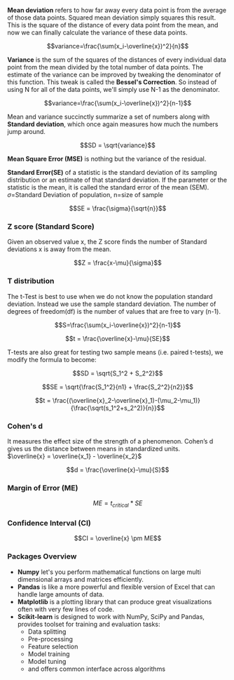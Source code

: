 **Mean deviation** refers to how far away every data point is from the average of those data points. Squared mean deviation simply squares this result. This is the square of the distance of every data point from the mean, and now we can finally calculate the variance of these data points.

$$variance=\frac{\sum(x_i-\overline{x})^2}{n}$$

**Variance** is the sum of the squares of the distances of every individual data point from the mean divided by the total number of data points. The estimate of the variance can be improved by tweaking the denominator of this function. This tweak is called the **Bessel's Correction**. So instead of using N for all of the data points, we'll simply use N-1 as the denominator.

$$variance=\frac{\sum(x_i-\overline{x})^2}{n-1}$$

Mean and variance succinctly summarize a set of numbers along with **Standard deviation**, which once again measures how much the numbers jump around.

$$SD = \sqrt{variance}$$

**Mean Square Error (MSE)** is nothing but the variance of the residual.

**Standard Error(SE)** of a statistic is the standard deviation of its sampling distribution or an estimate of that standard deviation. If the parameter or the statistic is the mean, it is called the standard error of the mean (SEM).  
$\sigma$=Standard Deviation of population, n=size of sample

$$SE = \frac{\sigma}{\sqrt{n}}$$

### Z score (Standard Score)
Given an observed value x, the Z score finds the number of Standard deviations x is away from the mean.

$$Z = \frac{x-\mu}{\sigma}$$

### T distribution
The t-Test is best to use when we do not know the population standard deviation. Instead we use the sample standard deviation.
The number of degrees of freedom(df) is the number of values that are free to vary (n-1).

$$S=\frac{\sum(x_i-\overline{x})^2}{n-1}$$

$$t = \frac{\overline{x}-\mu}{SE}$$

T-tests are also great for testing two sample means (i.e. paired t-tests), we modify the formula to become:

$$SD = \sqrt{S_1^2 + S_2^2}$$

$$SE = \sqrt{\frac{S_1^2}{n1} + \frac{S_2^2}{n2}}$$

$$t = \frac{(\overline{x}_2-\overline{x}_1)-(\mu_2-\mu_1)}{\frac{\sqrt(s_1^2+s_2^2)}{n}}$$

### Cohen's d
It measures the effect size of the strength of a phenomenon. Cohen’s d gives us the distance between means in standardized units.  
$\overline{x} = \overline{x_1} - \overline{x_2}$

$$d = \frac{\overline{x}-\mu}{S}$$

### Margin of Error (ME)
$$ME = t_{critical} * SE$$

### Confidence Interval (CI)
$$CI = \overline{x} \pm ME$$

### Packages Overview
- **Numpy** let's you perform mathematical functions on large multi dimensional arrays and matrices efficiently.
- **Pandas** is like a more powerful and flexible version of Excel that can handle large amounts of data.
- **Matplotlib** is a plotting library that can produce great visualizations often with very few lines of code.
- **Scikit-learn** is designed to work with NumPy, SciPy and Pandas, provides toolset for training and evaluation tasks:
    - Data splitting
    - Pre-processing
    - Feature selection
    - Model training
    - Model tuning
    - and offers common interface across algorithms